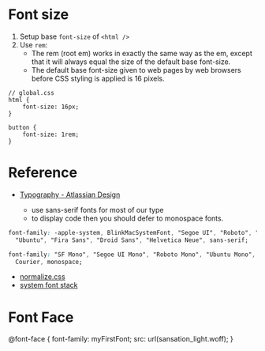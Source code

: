 # Font size

1. Setup base `font-size` of `<html />`
1. Use `rem`:
   - The rem (root em) works in exactly the same way as the em, except that it will always equal the size of the default base font-size.
   - The default base font-size given to web pages by web browsers before CSS styling is applied is 16 pixels.

```
// global.css
html {
    font-size: 16px;
}

button {
    font-size: 1rem;
}
```

# Reference

- [Typography - Atlassian Design](https://atlassian.design/guidelines/product/foundations/typography)

  - use sans-serif fonts for most of our type
  - to display code then you should defer to monospace fonts.

```css
font-family: -apple-system, BlinkMacSystemFont, "Segoe UI", "Roboto", "Oxygen",
  "Ubuntu", "Fira Sans", "Droid Sans", "Helvetica Neue", sans-serif;
```

```css
font-family: "SF Mono", "Segoe UI Mono", "Roboto Mono", "Ubuntu Mono", Menlo,
  Courier, monospace;
```

- [normalize.css](https://github.com/necolas/normalize.css/issues/665)
- [system font stack](https://css-tricks.com/snippets/css/system-font-stack/)

# Font Face

@font-face {
font-family: myFirstFont;
src: url(sansation_light.woff);
}
